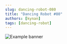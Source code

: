 ```yaml
---
slug: dancing-robot-080
title: "Dancing Robot #80"
authors: [kynan]
tags: [dancing-robot]
---
```


![Example banner](/img/stories/dancing-robot/080.PNG)
